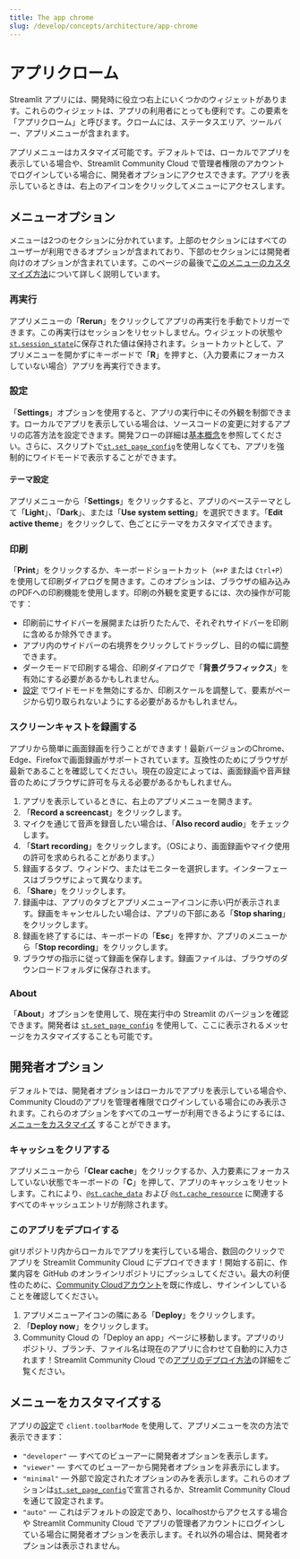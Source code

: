 ```yaml
---
title: The app chrome
slug: /develop/concepts/architecture/app-chrome
---
```


# アプリクローム

Streamlit アプリには、開発時に役立つ右上にいくつかのウィジェットがあります。これらのウィジェットは、アプリの利用者にとっても便利です。この要素を「アプリクローム」と呼びます。クロームには、ステータスエリア、ツールバー、アプリメニューが含まれます。

アプリメニューはカスタマイズ可能です。デフォルトでは、ローカルでアプリを表示している場合や、Streamlit Community Cloud で管理者権限のアカウントでログインしている場合に、開発者オプションにアクセスできます。アプリを表示しているときは、右上のアイコンをクリックしてメニューにアクセスします。

## メニューオプション

メニューは2つのセクションに分かれています。上部のセクションにはすべてのユーザーが利用できるオプションが含まれており、下部のセクションには開発者向けのオプションが含まれています。このページの最後で[このメニューのカスタマイズ方法](#customize-the-menu)について詳しく説明しています。

### 再実行

アプリメニューの「**Rerun**」をクリックしてアプリの再実行を手動でトリガーできます。この再実行はセッションをリセットしません。ウィジェットの状態や[`st.session_state`](/develop/concepts/architecture/session-state)に保存された値は保持されます。ショートカットとして、アプリメニューを開かずにキーボードで「**R**」を押すと、（入力要素にフォーカスしていない場合）アプリを再実行できます。

### 設定

「**Settings**」オプションを使用すると、アプリの実行中にその外観を制御できます。ローカルでアプリを表示している場合は、ソースコードの変更に対するアプリの応答方法を設定できます。開発フローの詳細は[基本概念](/get-started/fundamentals/main-concepts#development-flow)を参照してください。さらに、スクリプトで[`st.set_page_config`](/develop/api-reference/configuration/st.set_page_config)を使用しなくても、アプリを強制的にワイドモードで表示することができます。

#### テーマ設定

アプリメニューから「**Settings**」をクリックすると、アプリのベーステーマとして「**Light**」、「**Dark**」、または「**Use system setting**」を選択できます。「**Edit active theme**」をクリックして、色ごとにテーマをカスタマイズできます。

### 印刷

「**Print**」をクリックするか、キーボードショートカット（`⌘+P` または `Ctrl+P`）を使用して印刷ダイアログを開きます。このオプションは、ブラウザの組み込みのPDFへの印刷機能を使用します。印刷の外観を変更するには、次の操作が可能です：

- 印刷前にサイドバーを展開または折りたたんで、それぞれサイドバーを印刷に含めるか除外できます。
- アプリ内のサイドバーの右境界をクリックしてドラッグし、目的の幅に調整できます。
- ダークモードで印刷する場合、印刷ダイアログで「**背景グラフィックス**」を有効にする必要があるかもしれません。
- [設定](#設定) でワイドモードを無効にするか、印刷スケールを調整して、要素がページから切り取られないようにする必要があるかもしれません。

### スクリーンキャストを録画する

アプリから簡単に画面録画を行うことができます！最新バージョンのChrome、Edge、Firefoxで画面録画がサポートされています。互換性のためにブラウザが最新であることを確認してください。現在の設定によっては、画面録画や音声録音のためにブラウザに許可を与える必要があるかもしれません。

1. アプリを表示しているときに、右上のアプリメニューを開きます。
2. 「**Record a screencast**」をクリックします。
3. マイクを通じて音声を録音したい場合は、「**Also record audio**」をチェックします。
4. 「**Start recording**」をクリックします。（OSにより、画面録画やマイク使用の許可を求められることがあります。）
5. 録画するタブ、ウィンドウ、またはモニターを選択します。インターフェースはブラウザによって異なります。
6. 「**Share**」をクリックします。
7. 録画中は、アプリのタブとアプリメニューアイコンに赤い円が表示されます。録画をキャンセルしたい場合は、アプリの下部にある「**Stop sharing**」をクリックします。
8. 録画を終了するには、キーボードの「**Esc**」を押すか、アプリのメニューから「**Stop recording**」をクリックします。
9. ブラウザの指示に従って録画を保存します。録画ファイルは、ブラウザのダウンロードフォルダに保存されます。

### About

「**About**」オプションを使用して、現在実行中の Streamlit のバージョンを確認できます。開発者は [`st.set_page_config`](/develop/api-reference/configuration/st.set_page_config) を使用して、ここに表示されるメッセージをカスタマイズすることも可能です。

## 開発者オプション

デフォルトでは、開発者オプションはローカルでアプリを表示している場合や、Community Cloudのアプリを管理者権限でログインしている場合にのみ表示されます。これらのオプションをすべてのユーザーが利用できるようにするには、[メニューをカスタマイズ](#customize-the-menu) することができます。

### キャッシュをクリアする

アプリメニューから「**Clear cache**」をクリックするか、入力要素にフォーカスしていない状態でキーボードの「**C**」を押して、アプリのキャッシュをリセットします。これにより、[`@st.cache_data`](/develop/api-reference/caching-and-state/st.cache_data) および [`@st.cache_resource`](/develop/api-reference/caching-and-state/st.cache_resource) に関連するすべてのキャッシュエントリが削除されます。

### このアプリをデプロイする

gitリポジトリ内からローカルでアプリを実行している場合、数回のクリックでアプリを Streamlit Community Cloud にデプロイできます！開始する前に、作業内容を GitHub のオンラインリポジトリにプッシュしてください。最大の利便性のために、[Community Cloudアカウント](/deploy/streamlit-community-cloud/get-started/create-your-account)を既に作成し、サインインしていることを確認してください。

1. アプリメニューアイコンの隣にある「**Deploy**」をクリックします。
2. 「**Deploy now**」をクリックします。
3. Community Cloud の「Deploy an app」ページに移動します。アプリのリポジトリ、ブランチ、ファイル名は現在のアプリに合わせて自動的に入力されます！Streamlit Community Cloud での[アプリのデプロイ方法](/deploy/streamlit-community-cloud/deploy-your-app)の詳細をご覧ください。

## メニューをカスタマイズする

アプリの[設定](/develop/concepts/configuration)で `client.toolbarMode` を使用して、アプリメニューを次の方法で表示できます：

- `"developer"` &mdash; すべてのビューアーに開発者オプションを表示します。
- `"viewer"` &mdash; すべてのビューアーから開発者オプションを非表示にします。
- `"minimal"` &mdash; 外部で設定されたオプションのみを表示します。これらのオプションは[`st.set_page_config`](/develop/api-reference/configuration/st.set_page_config)で宣言されるか、Streamlit Community Cloud を通じて設定されます。
- `"auto"` &mdash; これはデフォルトの設定であり、localhostからアクセスする場合や Streamlit Community Cloud でアプリの管理者アカウントにログインしている場合に開発者オプションを表示します。それ以外の場合は、開発者オプションは表示されません。
